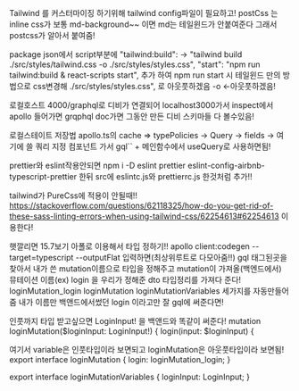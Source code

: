 Tailwind 를 커스터마이징 하기위해 tailwind config파일이 필요하고!
postCss 는 inline css가 보통 md-background~~
이면 md는 테일윈드가 안붙여준다 그래서 postcss가 알아서 붙여줌!

package json에서 script부분에
"tailwind:build": ->
"tailwind build ./src/styles/tailwind.css -o ./src/styles/styles.css",
"start": "npm run tailwind:build & react-scripts start",
추가 하여 npm run start 시 테일윈드 만의 방법으로
css변경해 ./src/styles/styles.css", 로 아웃풋하겠음 -o <-아웃풋하겠음!

로컬호스트 4000/graphql로 디비가 연결되어 localhost3000가서 inspect에서
apollo 들어가면 grqphql doc가면 그동안 만든 디비 스키마들 다 볼수있음!

로컬스테이트 저장법
apollo.ts의 cache => typePolicies -> Query -> fields -> 여기에 쓸 쿼리 지정
컴포넌트 가서 gql`` + 메인함수에서 useQuery로 사용하면됨!

prettier와 eslint작용안되면
npm i -D eslint prettier eslint-config-airbnb-typescript-prettier
한뒤 src에 eslintc.js와 prettierrc.js 한것처럼 추가!!

tailwind가 PureCss에 적용이 안될때!!
https://stackoverflow.com/questions/62118325/how-do-you-get-rid-of-these-sass-linting-errors-when-using-tailwind-css/62254613#62254613
이용한다!

햇깔리면 15.7보기
아폴로 이용해서 타입 정하기!!
apollo client:codegen --target=typescript --outputFlat 입력하면(최상위루트로 다모아줌!!)
gql 태그된곳을 찾아서 내가 쓴 mutation이름으로 타입을 정해주고 mutation이 가져올(백엔드에서) 뮤테이션 이름(ex) login 을 우리가 정해준 dto 타입정리를 가져다 준다! loginMutation_login loginMutation loginMutationVariables 세가지를 자동만들어줌 내가 이름만 백앤드에서썼던 login 이라고만 잘 gql에 써준다면!

인풋까지 타입 받고싶으면 LoginInput! 을 백앤드와 똑같이 써준다!
mutation loginMutation($loginInput: LoginInput!) {
login(input: $loginInput) {

여기서 variable은 인풋타입이라 보면되고
loginMutation은 아웃풋타입이라 보면됨!
export interface loginMutation {
login: loginMutation_login;
}

export interface loginMutationVariables {
loginInput: LoginInput;
}

